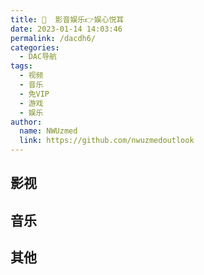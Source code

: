 ```yaml
---
title: 🎦  影音娱乐👉娱心悦耳
date: 2023-01-14 14:03:46
permalink: /dacdh6/
categories: 
  - DAC导航
tags: 
  - 视频
  - 音乐
  - 免VIP
  - 游戏
  - 娱乐
author: 
  name: NWUzmed
  link: https://github.com/nwuzmedoutlook
---
```


## 影视

<ClientOnly>
  <Card :cardData="cardData0" :cardListSize=4 carTitlColor="#000" carHoverColor="#000" />
</ClientOnly>

## 音乐

<ClientOnly>
  <Card :cardData="cardData1" :cardListSize=4 carTitlColor="#000" carHoverColor="#000" />
</ClientOnly>

## 其他

<ClientOnly>
  <Card :cardData="cardData2" :cardListSize=4 carTitlColor="#000" carHoverColor="#000" />
</ClientOnly>

<script>
export default {
  data() {
    return {
      cardData0: [
{id: "0", cardSrc: "https://wandou.pro/", cardImgSrc: "https://api.xinac.net/icon/?url=https://wandou.pro/", cardName: "豌豆免费影视", cardContent: "全网最全资源搜索引擎，每天实时更新，超清正版1080p免费在线播放，最全面的影视导航网站。",},
{cardSrc: "https://dmxq6.com/", cardImgSrc: "https://api.xinac.net/icon/?url=https://dmxq6.com/", cardName: "大米星球", cardContent: "最新Netflix新剧_韩国电影免费在线观看",},
{cardSrc: "https://anee.cc/", cardImgSrc: "https://api.xinac.net/icon/?url=https://anee.cc/", cardName: "安逸影视导航", cardContent: "做全网最全电影剧集综艺动漫视频导航",},
{cardSrc: "https://www.tqak.com/", cardImgSrc: "https://api.xinac.net/icon/?url=https://www.tqak.com/", cardName: "阿卡影视网", cardContent: "专业的电影网站导航",},
{cardSrc: "https://www.518dir.com/", cardImgSrc: "https://api.xinac.net/icon/?url=https://www.518dir.com/", cardName: "518影视导航网", cardContent: "全网影视电影导航网站",},
{cardSrc: "http://www.549.tv/", cardImgSrc: "https://api.xinac.net/icon/?url=http://www.549.tv/", cardName: "影视森林", cardContent: "观影第一站",},
{cardSrc: "https://www.ysgc.cc/", cardImgSrc: "https://api.xinac.net/icon/?url=https://www.ysgc.cc/", cardName: "影视工场", cardContent: "免费在线观看电影电视剧「极速蓝光」",},
{cardSrc: "https://www.dianyinggou.com/", cardImgSrc: "https://api.xinac.net/icon/?url=https://www.dianyinggou.com/", cardName: "电影狗", cardContent: "专业电影搜索引擎",},
{cardSrc: "https://xsear.ch/", cardImgSrc: "https://api.xinac.net/icon/?url=https://xsear.ch/", cardName: "未知搜索", cardContent: "XSearch - 搜索全网影视、动漫资源",},
{cardSrc: "https://www.mozhatu.com/", cardImgSrc: "https://api.xinac.net/icon/?url=https://www.mozhatu.com/", cardName: "莫扎兔", cardContent: "蓝光影视各种剧",},
{cardSrc: "http://dianying.im/", cardImgSrc: "https://api.xinac.net/icon/?url=http://dianying.im/", cardName: "电影先生", cardContent: "聚合全网高清影视在线观看、下载",},
{cardSrc: "http://gaze.run/", cardImgSrc: "https://api.xinac.net/icon/?url=http://gaze.run/", cardName: "注视", cardContent: "简洁无广告免费会员影视",},
{cardSrc: "https://www.newfii.com/", cardImgSrc: "https://api.xinac.net/icon/?url=https://www.newfii.com/", cardName: "奈落影院", cardContent: "奈落视频提供全网最新最快的影视在线播放",},
{cardSrc: "https://www.mhz8.com/", cardImgSrc: "https://api.xinac.net/icon/?url=https://www.mhz8.com/", cardName: "视中心影院", cardContent: "最新电影-热播电视剧免费在线观看",},
{cardSrc: "https://www.cjt521.com/", cardImgSrc: "https://api.xinac.net/icon/?url=https://www.cjt521.com/", cardName: "CJT影视", cardContent: "超多免费电影、连续剧、综艺、动漫",},
{cardSrc: "https://www.555dianying.cc/", cardImgSrc: "https://api.xinac.net/icon/?url=https://www.555dianying.cc/", cardName: "555电影", cardContent: "韩国电影免费在线看-奈飞Netflix免费看-在线电影网-最新欧美剧",},
{cardSrc: "https://www.bpzhe.com/", cardImgSrc: "https://api.xinac.net/icon/?url=https://www.bpzhe.com/", cardName: "白嫖者联盟", cardContent: "最专业的的电影搜索引擎",},
{cardSrc: "https://blackarea.top/", cardImgSrc: "https://api.xinac.net/icon/?url=https://blackarea.top/", cardName: "小虾壳免费在线视频", cardContent: "高清无广告视频免费观看",},
{cardSrc: "https://www.novipnoad.com/", cardImgSrc: "https://api.xinac.net/icon/?url=https://www.novipnoad.com/", cardName: "NO视频", cardContent: "不负追剧好时光",},
{cardSrc: "https://bukaivip.com/", cardImgSrc: "https://api.xinac.net/icon/?url=https://bukaivip.com/", cardName: "不开VIP", cardContent: "全网VIP电影免费看！",},
{cardSrc: "http://www.caomin5.net/", cardImgSrc: "https://api.xinac.net/icon/?url=http://www.caomin5.net/", cardName: "草民电影网", cardContent: "最新电影_手机电影电视剧在线观看",},
{cardSrc: "http://tv.wandhi.com/go.html", cardImgSrc: "https://api.xinac.net/icon/?url=http://tv.wandhi.com/go.html", cardName: "玩的嗨TV", cardContent: "vip视频在线解析",},
{cardSrc: "https://www.mvcat.com/", cardImgSrc: "https://api.xinac.net/icon/?url=https://www.mvcat.com/", cardName: "MVCAT", cardContent: "电影推荐",},
{cardSrc: "https://www.pianku.li/", cardImgSrc: "https://api.xinac.net/icon/?url=https://www.pianku.li/", cardName: "片库", cardContent: "全网高清影视聚合下载",},
{cardSrc: "http://www.ckmovies.cn/", cardImgSrc: "https://api.xinac.net/icon/?url=http://www.ckmovies.cn/", cardName: "ck电影网", cardContent: "ck电影在线观看免费网2021",},
{cardSrc: "http://www.xigua90.com/", cardImgSrc: "https://api.xinac.net/icon/?url=http://www.xigua90.com/", cardName: "西瓜影音", cardContent: "西瓜影院-最新电视剧-免费在线",},
{cardSrc: "https://www.12kk.net/", cardImgSrc: "https://api.xinac.net/icon/?url=https://www.12kk.net/", cardName: "12看看电影网", cardContent: "免费看VIP电影",},
{cardSrc: "http://www.yslang.cc/", cardImgSrc: "https://api.xinac.net/icon/?url=http://www.yslang.cc/", cardName: "影视狼", cardContent: "最新电影-高清电影-手机看片-热播电视剧",},
{cardSrc: "http://qhyy.site/", cardImgSrc: "https://api.xinac.net/icon/?url=http://qhyy.site/", cardName: "千禾影院", cardContent: "免费电影",},
{cardSrc: "https://www.cupfox.com/", cardImgSrc: "https://api.xinac.net/icon/?url=https://www.cupfox.com/", cardName: "茶杯狐Cupfox", cardContent: "努力让找电影变得简单",},
{cardSrc: "https://www.aisobb.com", cardImgSrc: "https://api.xinac.net/icon/?url=https://www.aisobb.com", cardName: "茶杯虎", cardContent: "第二代影视综合搜索引擎",},
{cardSrc: "https://www.mhyyy.com/", cardImgSrc: "https://api.xinac.net/icon/?url=https://www.mhyyy.com/", cardName: "麻花视频", cardContent: "全网免费热门电影大全高分电视剧全集在线观看",},
{cardSrc: "https://www.xiangkanju.cc/", cardImgSrc: "https://api.xinac.net/icon/?url=https://www.xiangkanju.cc/", cardName: "想看剧", cardContent: "原左手吃斋影视想看剧",},
{cardSrc: "https://www.yinfans.me/", cardImgSrc: "https://api.xinac.net/icon/?url=https://www.yinfans.me/", cardName: "音范丝", cardContent: "影音集|精选4K蓝光原盘下载，顶级收藏",},
{cardSrc: "https://www.maimiaoyy.com/", cardImgSrc: "https://api.xinac.net/icon/?url=https://www.maimiaoyy.com/", cardName: "麦苗影院", cardContent: "手机电影电视剧免费在线观看",},
{cardSrc: "https://www.subaibai.com/", cardImgSrc: "https://api.xinac.net/icon/?url=https://www.subaibai.com/", cardName: "素白白影视", cardContent: "最新电影,高清电影,免费电影,在线电影,最新电视剧,电影下载,免费下载",},
{cardSrc: "https://www.ak1080.com/", cardImgSrc: "https://api.xinac.net/icon/?url=https://www.ak1080.com/", cardName: "闪电影视", cardContent: "闪电影院-电影电视剧免费看",},
{cardSrc: "http://www.dyqq88.com/", cardImgSrc: "https://api.xinac.net/icon/?url=http://www.dyqq88.com/", cardName: "电影全览网", cardContent: "手机在线电影电视剧免费观看，全视频全集网",},
{cardSrc: "https://www.jk607.com/", cardImgSrc: "https://api.xinac.net/icon/?url=https://www.jk607.com/", cardName: "杰克影院", cardContent: "免费追剧大全在线观看-极速版-606电影网",},
{cardSrc: "https://www.dd520.cc/", cardImgSrc: "https://api.xinac.net/icon/?url=https://www.dd520.cc/", cardName: "多多电影网", cardContent: "多多电影",},
{cardSrc: "https://lvnvl.cn/", cardImgSrc: "https://api.xinac.net/icon/?url=https://lvnvl.cn/", cardName: "美剧家园官网", cardContent: "天天看美剧，美剧下载，美剧家园，精品美剧，美剧排行榜",},
{cardSrc: "https://www.meijuniao.com/", cardImgSrc: "https://api.xinac.net/icon/?url=https://www.meijuniao.com/", cardName: "美剧鸟", cardContent: "天天美剧天堂",},
{cardSrc: "http://www.51ape.com/", cardImgSrc: "https://api.xinac.net/icon/?url=http://www.51ape.com/", cardName: "51Ape", cardContent: "无损音乐免费下载",},
{cardSrc: "https://danboxingqiu.gitee.io/", cardImgSrc: "https://api.xinac.net/icon/?url=https://danboxingqiu.gitee.io/", cardName: "蛋播星球", cardContent: "我只想安静的看个剧",},
{cardSrc: "http://www.nieta.co/", cardImgSrc: "https://api.xinac.net/icon/?url=http://www.nieta.co/", cardName: "捏它追剧", cardContent: "nieta_一个神奇的追剧小站",},
{cardSrc: "https://www.acfun.cn/", cardImgSrc: "https://api.xinac.net/icon/?url=https://www.acfun.cn/", cardName: "AcFun弹幕视频", cardContent: "A站",},
{cardSrc: "https://www.bilibili.com/", cardImgSrc: "https://api.xinac.net/icon/?url=https://www.bilibili.com/", cardName: "哔哩哔哩bilibili", cardContent: "B站",},
{cardSrc: "https://cilicili.cn/", cardImgSrc: "https://api.xinac.net/icon/?url=https://cilicili.cn/", cardName: "Cilicili", cardContent: "C站",},
{cardSrc: "https://www.tucao.one/", cardImgSrc: "https://api.xinac.net/icon/?url=https://www.tucao.one/", cardName: "吐槽弹幕网", cardContent: "C站",},
{cardSrc: "http://www.dilidili8.com/", cardImgSrc: "https://api.xinac.net/icon/?url=http://www.dilidili8.com/", cardName: "嘀哩嘀哩dilidili", cardContent: "D站",},
{cardSrc: "https://eilieili.cc/", cardImgSrc: "https://api.xinac.net/icon/?url=https://eilieili.cc/", cardName: "吚哩吚哩eilieili", cardContent: "E站",},
{cardSrc: "http://halihali2.com/", cardImgSrc: "https://api.xinac.net/icon/?url=http://halihali2.com/", cardName: "哈哩哈哩halihali", cardContent: "H站",},
{cardSrc: "https://idanmu.im/", cardImgSrc: "https://api.xinac.net/icon/?url=https://idanmu.im/", cardName: "爱弹幕", cardContent: "I站",},
{cardSrc: "https://www.jiligame.com/", cardImgSrc: "https://api.xinac.net/icon/?url=https://www.jiligame.com/", cardName: "叽哩叽哩游戏网", cardContent: "J站",},
{cardSrc: "https://www.klkl.tv/", cardImgSrc: "https://api.xinac.net/icon/?url=https://www.klkl.tv/", cardName: "K哩K哩", cardContent: "K站",},
{cardSrc: "https://konachan.net/", cardImgSrc: "https://api.xinac.net/icon/?url=https://konachan.net/", cardName: "Konachan", cardContent: "K站",},
{cardSrc: "http://www.bimiacg.com/", cardImgSrc: "https://api.xinac.net/icon/?url=http://www.bimiacg.com/", cardName: "哔咪动漫", cardContent: "M站",},
{cardSrc: "https://www.missevan.com/", cardImgSrc: "https://api.xinac.net/icon/?url=https://www.missevan.com/", cardName: "猫耳FM", cardContent: "M站",},
{cardSrc: "https://www.nilinili.cn/", cardImgSrc: "https://api.xinac.net/icon/?url=https://www.nilinili.cn/", cardName: "呢哩呢哩动漫nilinili", cardContent: "N站",},
{cardSrc: "http://pilipili.cm/", cardImgSrc: "https://api.xinac.net/icon/?url=http://pilipili.cm/", cardName: "噼哩噼哩PiliPili", cardContent: "P站1",},
{cardSrc: "https://pixivic.com/", cardImgSrc: "https://api.xinac.net/icon/?url=https://pixivic.com/", cardName: "Pixiv", cardContent: "P站2",},
{cardSrc: "https://pixiv.moe/", cardImgSrc: "https://api.xinac.net/icon/?url=https://pixiv.moe/", cardName: "pixivギャラリー", cardContent: "P站3",},
{cardSrc: "https://pixivel.moe/", cardImgSrc: "https://api.xinac.net/icon/?url=https://pixivel.moe/", cardName: "Pixivel", cardContent: "P站4",},
{cardSrc: "https://www.huashi6.com/", cardImgSrc: "https://api.xinac.net/icon/?url=https://www.huashi6.com/", cardName: "画师通", cardContent: "P站5",},
{cardSrc: "https://www.vilipix.com/", cardImgSrc: "https://api.xinac.net/icon/?url=https://www.vilipix.com/", cardName: "插画世界", cardContent: "P站6",},
{cardSrc: "http://www.silisili.in/", cardImgSrc: "https://api.xinac.net/icon/?url=http://www.silisili.in/", cardName: "嘶哩嘶哩silisili", cardContent: "S站",},
{cardSrc: "https://www.moeblock.com/", cardImgSrc: "https://api.xinac.net/icon/?url=https://www.moeblock.com/", cardName: "萌块", cardContent: "一个神秘的社区",},
{cardSrc: "http://www.rebowang.net/", cardImgSrc: "https://api.xinac.net/icon/?url=http://www.rebowang.net/", cardName: "热播网", cardContent: "热播电视剧,热播电影,热播韩剧",},
{cardSrc: "https://www.ixigua.com/", cardImgSrc: "https://api.xinac.net/icon/?url=https://www.ixigua.com/", cardName: "西瓜视频", cardContent: "高清免费在线视频 - 点亮对生活的好奇心",},
{cardSrc: "https://www.dydh.org/", cardImgSrc: "https://api.xinac.net/icon/?url=https://www.dydh.org/", cardName: "电影导航网", cardContent: "电影网站大全_电影网站排行榜_电影网址导航",},
{cardSrc: "http://www.gequdaquan.net/gqss/", cardImgSrc: "https://api.xinac.net/icon/?url=http://www.gequdaquan.net/gqss/", cardName: "音乐聚合搜索引擎", cardContent: "音乐免费下载mp3-音乐免费下载",},
{cardSrc: "http://tool.liumingye.cn/music/?page=searchPage", cardImgSrc: "https://api.xinac.net/icon/?url=http://tool.liumingye.cn/music/?page=searchPage", cardName: "MYFREEMP3", cardContent: "Free Mp3 Download 無料音楽ダウンロード - 무료 음악 다운로드",},
{cardSrc: "https://music.liuzhijin.cn/", cardImgSrc: "https://api.xinac.net/icon/?url=https://music.liuzhijin.cn/", cardName: "刘志进实验室", cardContent: "音乐直链搜索|音乐在线试听",},
{cardSrc: "https://music.qier222.com/#/", cardImgSrc: "https://api.xinac.net/icon/?url=https://music.qier222.com/#/", cardName: "YesPlayMusic", cardContent: "免费音乐库",},
{cardSrc: "https://www.feiyuka.com/", cardImgSrc: "https://api.xinac.net/icon/?url=https://www.feiyuka.com/", cardName: "肥鱼网", cardContent: "免费分享肥鱼视频会员账号、肥鱼视频vip账号共享",},
{cardSrc: "https://www.vipdage.com/", cardImgSrc: "https://api.xinac.net/icon/?url=https://www.vipdage.com/", cardName: "VIP大哥网", cardContent: "腾讯等视频vip账号共享",},
{cardSrc: "http://www.btbuluo.com/", cardImgSrc: "https://api.xinac.net/icon/?url=http://www.btbuluo.com/", cardName: "BT部落天堂", cardContent: "注重体验与质量的影视资源下载网站",},
{cardSrc: "https://www.ck180.net/", cardImgSrc: "https://api.xinac.net/icon/?url=https://www.ck180.net/", cardName: "CK电影部落", cardContent: "BT天堂_BT种子下载_1080P高清电影分享",},
{cardSrc: "https://www.kejixiaoc.com/", cardImgSrc: "https://api.xinac.net/icon/?url=https://www.kejixiaoc.com/", cardName: "小C网", cardContent: "输入视频链接和名称开始解析",},
{cardSrc: "https://store.steampowered.com/", cardImgSrc: "https://api.xinac.net/icon/?url=https://store.steampowered.com/", cardName: "Steam", cardContent: "畅玩游戏、讨论游戏、创造游戏的终极目的地。",},
{cardSrc: "https://ggfans.net/", cardImgSrc: "https://api.xinac.net/icon/?url=https://ggfans.net/", cardName: "GG游戏网", cardContent: "GGfans.Net-精品游戏仓储站，精致，完整，极致",},
{cardSrc: "https://www.dongmanxingkong.com/", cardImgSrc: "https://api.xinac.net/icon/?url=https://www.dongmanxingkong.com/", cardName: "动漫星空", cardContent: "欢迎来到动漫星空_最美不过二次元!",},
{cardSrc: "http://www.huanghunxiao.com/", cardImgSrc: "https://api.xinac.net/icon/?url=http://www.huanghunxiao.com/", cardName: "黄昏晓", cardContent: "简洁的音乐和视频播放器",},
{cardSrc: "https://bilibili.iiilab.com/", cardImgSrc: "https://api.xinac.net/icon/?url=https://bilibili.iiilab.com/", cardName: "哔哩哔哩(bilibili)视频解析下载", cardContent: "保存B站视频到手机、电脑",},
{cardSrc: "http://www.ikuwoo.cn/", cardImgSrc: "https://api.xinac.net/icon/?url=http://www.ikuwoo.cn/", cardName: "奇粹影视", cardContent: "各平台视频分享站",},
{cardSrc: "http://www.iewoai.com/", cardImgSrc: "https://api.xinac.net/icon/?url=http://www.iewoai.com/", cardName: "vomic漫画", cardContent: "全网资源最全的在线漫画、日本漫画、国产漫画、韩漫阅读平台。",},
{cardSrc: "https://www.huanghelou.cc/", cardImgSrc: "https://api.xinac.net/icon/?url=https://www.huanghelou.cc/", cardName: "黄鹤楼动漫", cardContent: "MG动画制作_三维3d动画制作_flash二维动画制作_动漫广告宣传片制作",},
{cardSrc: "https://www.dhtt.com/", cardImgSrc: "https://api.xinac.net/icon/?url=https://www.dhtt.com/", cardName: "导航天堂", cardContent: "优秀影音娱乐网址导航",},
{cardSrc: "https://bienao.com/", cardImgSrc: "https://api.xinac.net/icon/?url=https://bienao.com/", cardName: "别闹导航", cardContent: "电影视频直播小说阅读动漫音乐休闲生活软件APP网络",},
      ],
      
      cardData1: [
        {
          id: "1",
          cardSrc: "https://cn.vuejs.org/",
          cardImgSrc:
            "https://cdn.staticaly.com/gh/Kele-Bingtang/static@master/img/tools/20220105001047.png",
          cardName: "Vue",
          cardContent: "渐进式 JavaScript 框架",
        },
      ],
        cardData2: [
        {
          id: "2",
          cardSrc: "https://cn.vuejs.org/",
          cardImgSrc:
            "https://cdn.staticaly.com/gh/Kele-Bingtang/static@master/img/tools/20220105001047.png",
          cardName: "Vue",
          cardContent: "渐进式 JavaScript 框架",
        },
      ],
    };
  },
};
</script>
